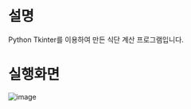 # 설명
Python Tkinter를 이용하여 만든 식단 계산 프로그램입니다.

# 실행화면
![image](https://user-images.githubusercontent.com/57008901/152635202-d6491bc4-8787-4d89-8759-045b4bb9d485.png)
